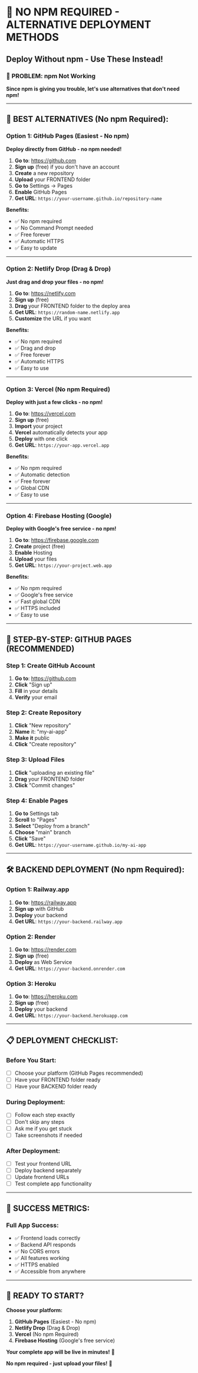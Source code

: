 # 🚀 NO NPM REQUIRED - ALTERNATIVE DEPLOYMENT METHODS
## Deploy Without npm - Use These Instead!

### 🎯 **PROBLEM: npm Not Working**
**Since npm is giving you trouble, let's use alternatives that don't need npm!**

---

## 🌟 **BEST ALTERNATIVES (No npm Required):**

### **Option 1: GitHub Pages (Easiest - No npm)**
**Deploy directly from GitHub - no npm needed!**

1. **Go to**: https://github.com
2. **Sign up** (free) if you don't have an account
3. **Create** a new repository
4. **Upload** your FRONTEND folder
5. **Go to** Settings → Pages
6. **Enable** GitHub Pages
7. **Get URL**: `https://your-username.github.io/repository-name`

**Benefits:**
- ✅ No npm required
- ✅ No Command Prompt needed
- ✅ Free forever
- ✅ Automatic HTTPS
- ✅ Easy to update

---

### **Option 2: Netlify Drop (Drag & Drop)**
**Just drag and drop your files - no npm!**

1. **Go to**: https://netlify.com
2. **Sign up** (free)
3. **Drag** your FRONTEND folder to the deploy area
4. **Get URL**: `https://random-name.netlify.app`
5. **Customize** the URL if you want

**Benefits:**
- ✅ No npm required
- ✅ Drag and drop
- ✅ Free forever
- ✅ Automatic HTTPS
- ✅ Easy to use

---

### **Option 3: Vercel (No npm Required)**
**Deploy with just a few clicks - no npm!**

1. **Go to**: https://vercel.com
2. **Sign up** (free)
3. **Import** your project
4. **Vercel** automatically detects your app
5. **Deploy** with one click
6. **Get URL**: `https://your-app.vercel.app`

**Benefits:**
- ✅ No npm required
- ✅ Automatic detection
- ✅ Free forever
- ✅ Global CDN
- ✅ Easy to use

---

### **Option 4: Firebase Hosting (Google)**
**Deploy with Google's free service - no npm!**

1. **Go to**: https://firebase.google.com
2. **Create** project (free)
3. **Enable** Hosting
4. **Upload** your files
5. **Get URL**: `https://your-project.web.app`

**Benefits:**
- ✅ No npm required
- ✅ Google's free service
- ✅ Fast global CDN
- ✅ HTTPS included
- ✅ Easy to use

---

## 🚀 **STEP-BY-STEP: GITHUB PAGES (RECOMMENDED)**

### **Step 1: Create GitHub Account**
1. **Go to**: https://github.com
2. **Click** "Sign up"
3. **Fill** in your details
4. **Verify** your email

### **Step 2: Create Repository**
1. **Click** "New repository"
2. **Name** it: "my-ai-app"
3. **Make it** public
4. **Click** "Create repository"

### **Step 3: Upload Files**
1. **Click** "uploading an existing file"
2. **Drag** your FRONTEND folder
3. **Click** "Commit changes"

### **Step 4: Enable Pages**
1. **Go to** Settings tab
2. **Scroll** to "Pages"
3. **Select** "Deploy from a branch"
4. **Choose** "main" branch
5. **Click** "Save"
6. **Get URL**: `https://your-username.github.io/my-ai-app`

---

## 🛠️ **BACKEND DEPLOYMENT (No npm Required):**

### **Option 1: Railway.app**
1. **Go to**: https://railway.app
2. **Sign up** with GitHub
3. **Deploy** your backend
4. **Get URL**: `https://your-backend.railway.app`

### **Option 2: Render**
1. **Go to**: https://render.com
2. **Sign up** (free)
3. **Deploy** as Web Service
4. **Get URL**: `https://your-backend.onrender.com`

### **Option 3: Heroku**
1. **Go to**: https://heroku.com
2. **Sign up** (free)
3. **Deploy** your backend
4. **Get URL**: `https://your-backend.herokuapp.com`

---

## 📋 **DEPLOYMENT CHECKLIST:**

### **Before You Start:**
- [ ] Choose your platform (GitHub Pages recommended)
- [ ] Have your FRONTEND folder ready
- [ ] Have your BACKEND folder ready

### **During Deployment:**
- [ ] Follow each step exactly
- [ ] Don't skip any steps
- [ ] Ask me if you get stuck
- [ ] Take screenshots if needed

### **After Deployment:**
- [ ] Test your frontend URL
- [ ] Deploy backend separately
- [ ] Update frontend URLs
- [ ] Test complete app functionality

---

## 🎉 **SUCCESS METRICS:**

### **Full App Success:**
- ✅ Frontend loads correctly
- ✅ Backend API responds
- ✅ No CORS errors
- ✅ All features working
- ✅ HTTPS enabled
- ✅ Accessible from anywhere

---

## 🚀 **READY TO START?**

**Choose your platform:**
1. **GitHub Pages** (Easiest - No npm)
2. **Netlify Drop** (Drag & Drop)
3. **Vercel** (No npm Required)
4. **Firebase Hosting** (Google's free service)

**Your complete app will be live in minutes!** 🎯

**No npm required - just upload your files!** 🚀
